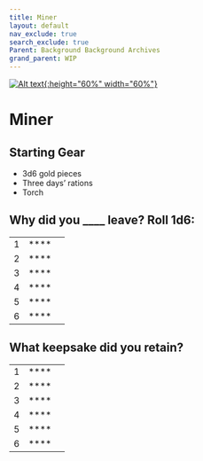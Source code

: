```yaml
---
title: Miner
layout: default
nav_exclude: true
search_exclude: true
Parent: Background Background Archives
grand_parent: WIP
---
```


[![Alt text](/img/backgrounds/miner.jpg "East of the Sun and West of the Moon, illustrated by Kay Nielsen"){:height="60%" width="60%"}](/img/backgrounds/miner.jpg)

# Miner

## Starting Gear

- 3d6 gold pieces
- Three days’ rations
- Torch


## Why did you ____ leave? Roll 1d6:

|      |      |      |
| ---- | ---- | ---- |
| 1    |**** |      |
| 2    |**** |      |
| 3    |**** |      |
| 4    |**** |      |
| 5    |**** |      |
| 6    |**** |      |

## What keepsake did you retain?

|      |      |      |
| ---- | ---- | ---- |
| 1    |**** |      |
| 2    |**** |      |
| 3    |**** |      |
| 4    |**** |      |
| 5    |**** |      |
| 6    |**** |      |
